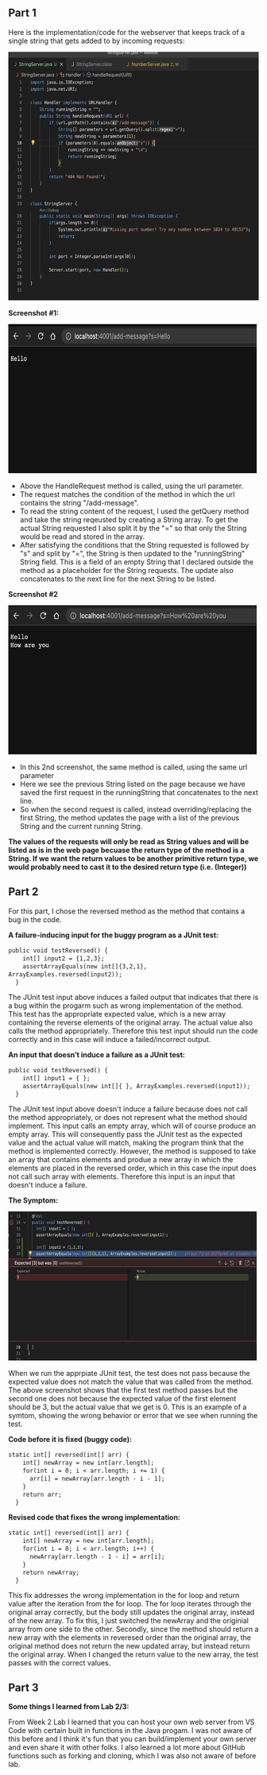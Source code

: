 ## Part 1 

Here is the implementation/code for the webserver that keeps track of a single string that gets added to by incoming requests:

<img src="URL Code.png" width="600" height="500">

**Screenshot #1:**

<img src="Hello.png" width="500" height="300">

* Above the HandleRequest method is called, using the url parameter. 
* The request matches the condition of the method in which the url contains the string "/add-message". 
* To read the string content of the request, I used the getQuery method and take the string reqeusted by creating a String array. To get the actual String requested I also split it by the "=" so that only the String would be read and stored in the array. 
* After satisfying the conditions that the String requested is followed by "s" and split by "=", the String is then updated to the "runningString" String field. This is a field of an empty String that I declared outside the method as a placeholder for the String requests. The update also concatenates to the next line for the next String to be listed. 


**Screenshot #2**

<img src="HowAreYou.png" width="500" height="300">

* In this 2nd screenshot, the same method is called, using the same url parameter 
* Here we see the previous String listed on the page because we have saved the first request in the runningString that concatenates to the next line. 
* So when the second request is called, instead overriding/replacing the first String, the method updates the page with a list of the previous String and the current running String. 

**The values of the requests will only be read as String values and will be listed as is in the web page becuase the return type of the method is a String. If we want the return values to be another primitive return type, we would probably need to cast it to the desired return type (i.e. (Integer))**



## Part 2
For this part, I chose the reversed method as the method that contains a bug in the code. 

**A failure-inducing input for the buggy program as a JUnit test:**

```
public void testReversed() {
    int[] input2 = {1,2,3};
    assertArrayEquals(new int[]{3,2,1}, ArrayExamples.reversed(input2));
  } 
```

The JUnit test input above induces a failed output that indicates that there is a bug within the progarm such as wrong implementation of the method. This test has the appropriate expected value, which is a new array containing the reverse elements of the original array. The actual value also calls the method appropriately. Therefore this test input should run the code correctly and in this case will induce a failed/incorrect output. 

**An input that doesn’t induce a failure as a JUnit test:**

```
public void testReversed() {
    int[] input1 = { };
    assertArrayEquals(new int[]{ }, ArrayExamples.reversed(input1));
  }
```

The JUnit test input above doesn't induce a failure because does not call the method appropriately, or does not represent what the method should implement. This input calls an empty array, which will of course produce an empty array. This will consequently pass the JUnit test as the expected value and the actual value will match, making the program think that the method is implemented correctly. However, the method is supposed to take an array that contains elements and produe a new array in which the elements are placed in the reversed order, which in this case the input does not call such array with elements. Therefore this input is an input that doesn't induce a failure. 

**The Symptom:**

<img src="Symptom.png" width="500" height="300">

When we run the apprpiate JUnit test, the test does not pass because the expected value does not match the value that was called from the method. The above screenshot shows that the first test method passes but the second one does not because the expected value of the first element should be 3, but the actual value that we get is 0. This is an example of a symtom, showing the wrong behavior or error that we see when running the test. 

**Code before it is fixed (buggy code):**

```
static int[] reversed(int[] arr) {
    int[] newArray = new int[arr.length];
    for(int i = 0; i < arr.length; i += 1) {
      arr[i] = newArray[arr.length - i - 1];
    }
    return arr;
  }
```

**Revised code that fixes the wrong implementation:** 

```
static int[] reversed(int[] arr) {
    int[] newArray = new int[arr.length];
    for(int i = 0; i < arr.length; i++) {
      newArray[arr.length - 1 - i] = arr[i];
    }
    return newArray;
  }
```

This fix addresses the wrong implementation in the for loop and return value after the iteration from the for loop. The for loop iterates through the original array correctly, but the body still updates the original array, instead of the new array. To fix this, I just switched the newArray and the originial array from one side to the other. Secondly, since the method should return a new array with the elements in reveresed order than the original array, the original method does not return the new updated array, but instead return the original array. When I changed the return value to the new array, the test passes with the correct values.


## Part 3

**Some things I learned from Lab 2/3:**

From Week 2 Lab I learned that you can host your own web server from VS Code with certain built in functions in the Java progam. I was not aware of this before and I think it's fun that you can build/implement your own server and even share it with other folks. I also learned a lot more about GitHub functions such as forking and cloning, which I was also not aware of before lab. 
